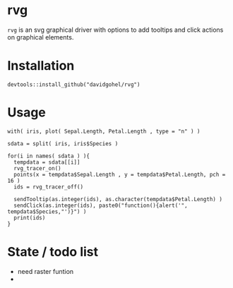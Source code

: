 # rvg

`rvg` is an svg graphical driver with options to add tooltips and click actions on 
graphical elements. 

# Installation

    devtools::install_github("davidgohel/rvg")

# Usage

    with( iris, plot( Sepal.Length, Petal.Length , type = "n" ) )
    
    sdata = split( iris, iris$Species )
    
    for(i in names( sdata ) ){
      tempdata = sdata[[i]]
      rvg_tracer_on()
      points(x = tempdata$Sepal.Length , y = tempdata$Petal.Length, pch = 16 )
      ids = rvg_tracer_off()
  
      sendTooltip(as.integer(ids), as.character(tempdata$Petal.Length) )
      sendClick(as.integer(ids), paste0("function(){alert('", tempdata$Species,"')}") )
      print(ids)
    }

# State / todo list

- need raster funtion
- 